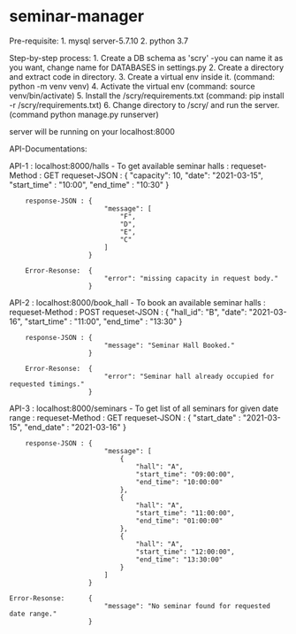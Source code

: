 # seminar-manager

Pre-requisite:
    1. mysql server-5.7.10
    2. python 3.7

Step-by-step process: 
    1. Create a DB schema as 'scry' 
        -you can name it as you want, change name for DATABASES in settings.py
    2. Create a directory and extract code in directory.
    3. Create a virtual env inside it. (command: python -m venv venv)
    4. Activate the virtual env  (command: source venv/bin/activate)
    5. Install the /scry/requirements.txt (command: pip install -r /scry/requirements.txt)
    6. Change directory to /scry/ and run the server. (command python manage.py runserver)

server will be running on your localhost:8000


API-Documentations:

API-1 : localhost:8000/halls - To get available seminar halls : 
        requeset-Method : GET
        requeset-JSON : {
                            "capacity": 10,
                            "date": "2021-03-15",
                            "start_time" : "10:00",
                            "end_time" : "10:30"
                        }
        
        response-JSON : {
                            "message": [
                                "F",
                                "D",
                                "E",
                                "C"
                            ]
                        }

        Error-Resonse:  {
                            "error": "missing capacity in request body."
                        }

API-2 : localhost:8000/book_hall - To book an available seminar halls : 
        requeset-Method : POST
        requeset-JSON : {
                            "hall_id": "B",
                            "date": "2021-03-16",
                            "start_time" : "11:00",
                            "end_time" : "13:30"
                        }
        
        response-JSON : {
                            "message": "Seminar Hall Booked."
                        }

        Error-Resonse:  {
                            "error": "Seminar hall already occupied for requested timings."
                        }

API-3 : localhost:8000/seminars - To get list of all seminars for given date range : 
        requeset-Method : GET
        requeset-JSON : {
                            "start_date" : "2021-03-15",
                            "end_date" : "2021-03-16"
                        }
        
        response-JSON : {
                            "message": [
                                {
                                    "hall": "A",
                                    "start_time": "09:00:00",
                                    "end_time": "10:00:00"
                                },
                                {
                                    "hall": "A",
                                    "start_time": "11:00:00",
                                    "end_time": "01:00:00"
                                },
                                {
                                    "hall": "A",
                                    "start_time": "12:00:00",
                                    "end_time": "13:30:00"
                                }
                            ]
                        }
    
    Error-Resonse:      {
                            "message": "No seminar found for requested date range."
                        }